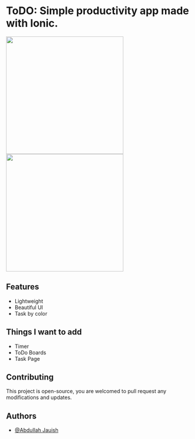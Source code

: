 # ToDO: Simple productivity app made with Ionic.


 <img src="https://i.imgur.com/9SAdfY7.jpg" width="320px">
 <img src="https://i.imgur.com/laeJ8Iy.jpg" width="320px">


## Features

- Lightweight
- Beautiful UI
- Task by color


## Things I want to add
- Timer
- ToDo Boards
- Task Page


## Contributing

This project is open-source, you are welcomed to pull request any modifications and updates.


## Authors

- [@Abdullah Jauish](https://www.jauish.com/)

